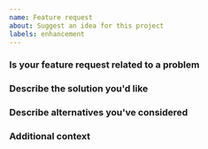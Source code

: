 ```yaml
---
name: Feature request
about: Suggest an idea for this project
labels: enhancement
---
```


<!-- **This issue tracker is a tool to address bugs in Flask itself.
Please use the Pallets Discord or Stack Overflow for general questions
about using Flask or issues not related to Flask.** -->

### Is your feature request related to a problem
<!-- A clear and concise description of what the problem is. -->

### Describe the solution you'd like
<!-- A clear and concise description of what you want to happen. -->

### Describe alternatives you've considered
<!-- A clear and concise description of any alternative solutions or features you've considered. -->

### Additional context
<!-- Add any other context or screenshots about the feature request here. -->
